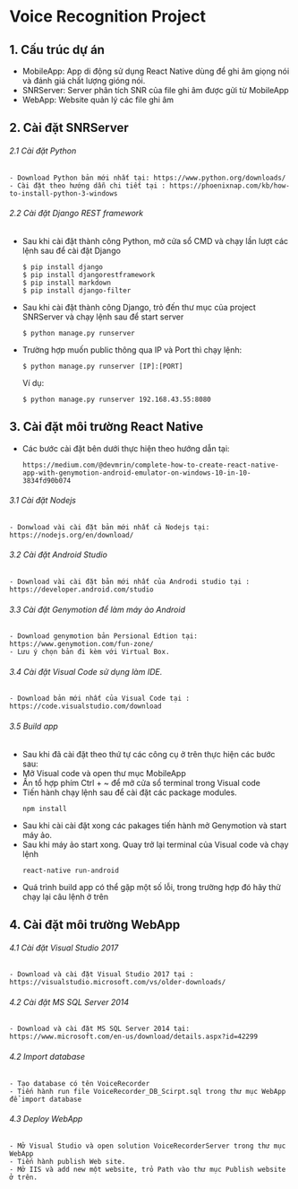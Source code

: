 # Voice Recognition Project

## 1. Cấu trúc dự án
  - MobileApp: App di động sử dụng React Native dùng để ghi âm giọng nói và đánh giá chất lượng gióng nói.
  - SNRServer: Server phân tích SNR của file ghi âm được gửi từ MobileApp
  - WebApp: Website quản lý các file ghi âm

## 2. Cài đặt SNRServer

  ###### 2.1 Cài đặt Python
    - Download Python bản mới nhất tại: https://www.python.org/downloads/
    - Cài đặt theo hướng dẫn chi tiết tại : https://phoenixnap.com/kb/how-to-install-python-3-windows
    
  ###### 2.2 Cài đặt Django REST framework
   - Sau khi cài đặt thành công Python, mở cửa sổ CMD và chạy lần lượt các lệnh sau để cài đặt Django
      ```
      $ pip install django
      $ pip install djangorestframework 
      $ pip install markdown
      $ pip install django-filter
      ```
   - Sau khi cài đặt thành công Django, trỏ đến thư mục của project SNRServer và chạy lệnh sau để start server
      ```
      $ python manage.py runserver
      ```
   - Trường hợp muốn public thông qua IP và Port thì chạy lệnh:
    
      ```
      $ python manage.py runserver [IP]:[PORT]
      ```
      Ví dụ: 
      ```
      $ python manage.py runserver 192.168.43.55:8080
      ```
## 3. Cài đặt môi trường React Native
  - Các bước cài đặt bên dưới thực hiện theo hướng dẫn tại:
    ```
    https://medium.com/@devmrin/complete-how-to-create-react-native-app-with-genymotion-android-emulator-on-windows-10-in-10-3834fd90b074
    ```
  ###### 3.1 Cài đặt Nodejs
    - Donwload vài cài đặt bản mới nhất cả Nodejs tại: https://nodejs.org/en/download/
  ###### 3.2 Cài đặt Android Studio
    - Download vài cài đặt bản mới nhất của Androdi studio tại : https://developer.android.com/studio
  ###### 3.3 Cài đặt Genymotion để làm máy ảo Android
    - Download genymotion bản Persional Edtion tại: https://www.genymotion.com/fun-zone/
    - Lưu ý chọn bản đi kèm với Virtual Box.
  ###### 3.4 Cài đặt Visual Code sử dụng làm IDE.
    - Download bản mới nhất của Visual Code tại : https://code.visualstudio.com/download
  ###### 3.5 Build app
   - Sau khi đã cài đặt theo thứ tự các công cụ ở trên thực hiện các bước sau:
   - Mở Visual code và open thư mục MobileApp
   - Ấn tổ hợp phím Ctrl + ~ để mở cửa sổ terminal trong Visual code
   - Tiến hành chạy lệnh sau để cài đặt các package modules.
      ```
      npm install
      ```
   - Sau khi cài cài đặt xong các pakages tiến hành mở Genymotion và start máy ảo.
   - Sau khi máy ảo start xong. Quay trở lại terminal của Visual code và chạy lệnh
      ```
      react-native run-android
      ```
   - Quá trình build app có thể gặp một số lỗi, trong trường hợp đó hãy thử chạy lại câu lệnh ở trên
   
 ## 4. Cài đặt môi trường WebApp
  ###### 4.1 Cài đặt Visual Studio 2017
    - Download và cài đặt Visual Studio 2017 tại : https://visualstudio.microsoft.com/vs/older-downloads/
  ###### 4.2 Cài đặt MS SQL Server 2014
    - Download và cài đặt MS SQL Server 2014 tại: https://www.microsoft.com/en-us/download/details.aspx?id=42299
  ###### 4.2 Import database
    - Tạo database có tên VoiceRecorder
    - Tiến hành run file VoiceRecorder_DB_Scirpt.sql trong thư mục WebApp để import database
  ###### 4.3 Deploy WebApp
    - Mở Visual Studio và open solution VoiceRecorderServer trong thư mục WebApp
    - Tiến hành publish Web site.
    - Mở IIS và add new một website, trỏ Path vào thư mục Publish website ở trên.
